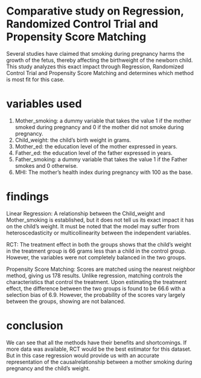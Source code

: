 # Comparative study on Regression, Randomized Control Trial and Propensity Score Matching

Several studies have claimed that smoking during pregnancy harms the growth of the fetus, thereby affecting the birthweight of the newborn child. 
This study analyzes this exact impact through Regression, Randomized Control Trial and Propensity Score Matching and determines which method is most fit for this case.

# variables used

1. Mother_smoking: a dummy variable that takes
the value 1 if the mother smoked during pregnancy and 0 if the mother did not smoke
during pregnancy.
2. Child_weight: the child’s birth weight in grams.
3. Mother_ed: the education level of the mother expressed in years.
4. Father_ed: the education level of the father expressed in years.
5. Father_smoking: a dummy variable that takes the value 1 if the Father smokes and 0 otherwise.
6. MHI: The mother’s health index during pregnancy with 100 as the base.

# findings
Linear Regression: A relationship between the Child_weight and Mother_smoking is established, but it does not tell us its exact impact 
it has on the child’s weight. It must be noted that the model may suffer from heteroscedasticity or multicollinearity between the independent variables. 

RCT: The treatment effect in both the groups shows that the child’s weight in the treatment
group is 66 grams less than a child in the control group. However, the variables were not completely balanced in the two groups. 

Propensity Score Matching: Scores are matched using the nearest neighbor method, giving us 178 results. 
Unlike regression, matching controls the characteristics that control the treatment. Upon estimating the treatment effect, the difference between the two groups is found
to be 66.6 with a selection bias of 6.9. However, the probability of the scores vary largely between the groups, showing are not balanced. 

# conclusion
We can see that all the methods have their benefits and shortcomings. If more data was available, RCT would be the best estimator for this dataset. 
But in this case regression would provide us with an accurate representation of the causalrelationship between a mother smoking during pregnancy and the child’s weight.
